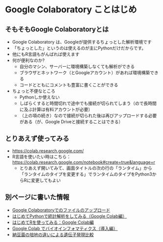 # Google Colaboratory ことはじめ

## そもそもGoogle Colaboratoryとは
* Google Colaboratory は、Googleが提供するちょっとした解析環境です
* 「ちょっとした」というのは使えるのが主にPythonだけだからです。
* 他にもR言語もがんばれば使えます
* 何が便利なのか?
  * 自分のマシン、サーバーに環境構築しなくても解析ができる
  * ブラウザとネットワーク（とGoogleアカウント）があれば環境構築できる
  * コードとともにコメントも豊富に書くことができる
* ちょっと不便なところ
  * Pythonしか使えない
  * しばらくすると時間切れで途中でも接続が切られてしまう（ので長時間に及ぶ計算は有料アカウントが必要）
  * （上の項の続き）なので接続が切られた後は再びアップロードする必要がある（が、Google Driveと接続することはできる）

## とりあえず使ってみる
* https://colab.research.google.com/
* R言語を使いたい時はこちら：https://colab.research.google.com/notebook#create=true&language=r
  * とりあえず開いてみて、画面タイトルの次の行の「ランタイム」から「ランタイムのタイプを変更する」でランタイムのタイプをPython3からRに変更してもよい

## 別ページに書いた情報
* [Google Colaboratoryでのファイルのアップロード](./ColabUploadFile.md)
* [はじめてPythonで統計解析をしてみる（Google Colab編）](./startPython_GColab.ipynb)
* [はじめてRを使ってみる：Google Colab編](./startR_GColab.ipynb)
* [Google Colab でバイオインフォマティクス（導入編）](../biopython/arrangeNuc.ipynb)
* [納豆菌の培地の違いによる遺伝子発現比較](../biostats/exp_natto)



